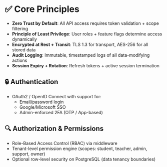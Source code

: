 # ✅ Core Principles

-   **Zero Trust by Default**: All API access requires token validation + scope filtering
-   **Principle of Least Privilege**: User roles + feature flags determine access dynamically
-   **Encrypted at Rest + Transit**: TLS 1.3 for transport, AES-256 for all stored data
-   **Audit Logging**: Immutable, timestamped logs of all data-modifying actions
-   **Session Expiry + Rotation**: Refresh tokens + active session termination

## 🔒 Authentication

-   OAuth2 / OpenID Connect with support for:
    -   Email/password login
    -   Google/Microsoft SSO
    -   Admin-enforced 2FA (OTP / App-based)

## 🔍 Authorization & Permissions
-   Role-Based Access Control (RBAC) via middleware
-   Tenant-level permission engine (scopes: student, teacher, admin, support, owner)
-   Optional row-level security on PostgreSQL (data tenancy boundaries)

